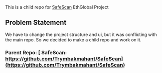 This is a child repo for [SafeScan](https://github.com/Trymbakmahant/SafeScan) EthGlobal Project

## Problem Statement

We have to change the project structure and ui, but it was conflicting with the main repo. So we decided to make a child repo and work on it.

### Parent Repo: [ SafeScan: https://github.com/Trymbakmahant/SafeScan](https://github.com/Trymbakmahant/SafeScan)
